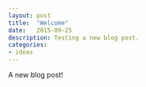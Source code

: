 ```yaml
---
layout: post
title:  "Welcome"
date:   2015-09-25
description: Testing a new blog post.
categories:
- ideas
---
```


A new blog post!